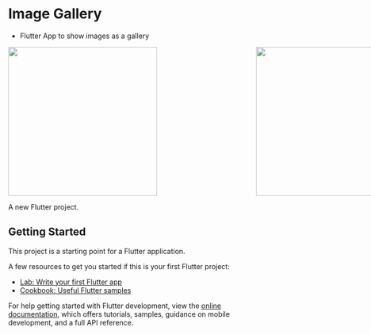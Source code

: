 # Image Gallery 
- Flutter App to show images as a gallery 


<div style="display: flex;">
<img src="https://github.com/linaMallek/Images_Galerry/assets/92185257/2b1326cf-4f30-4369-9584-a01d0d73ad13" width="300" height="auto" style="margin-right: 200px;">
<img src="https://github.com/linaMallek/Images_Galerry/assets/92185257/6408304c-9671-42f7-9244-a9c6428b9ced" width="300" height="auto">

</div>








A new Flutter project.

## Getting Started

This project is a starting point for a Flutter application.

A few resources to get you started if this is your first Flutter project:

- [Lab: Write your first Flutter app](https://docs.flutter.dev/get-started/codelab)
- [Cookbook: Useful Flutter samples](https://docs.flutter.dev/cookbook)

For help getting started with Flutter development, view the
[online documentation](https://docs.flutter.dev/), which offers tutorials,
samples, guidance on mobile development, and a full API reference.

